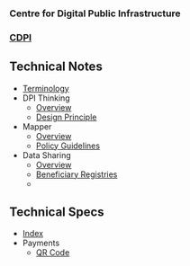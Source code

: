 ### Centre for Digital Public Infrastructure 
### [CDPI](https://cdpi.dev)


## Technical Notes
* [Terminology](./notes/dpi/terminology.md)
* DPI Thinking
    * [Overview](./notes/dpi/overview.md)
    * [Design Principle](./notes/dpi/design_principles.md)
* Mapper
    * [Overview](./notes/mapper/overview.md)
    * [Policy Guidelines](./notes/mapper/policy_guidelines.md)
* Data Sharing
    * [Overview](./notes/data_sharing/overview.md)
    * [Beneficiary Registries](./notes/data_sharing/beneficiary_registries.md)
    * <!-- * Civil Registry -->
## Technical Specs
* [Index](./specs/index.md)
* Payments
    * [QR Code](./specs/payment/qr_code/qr_spec.md)
